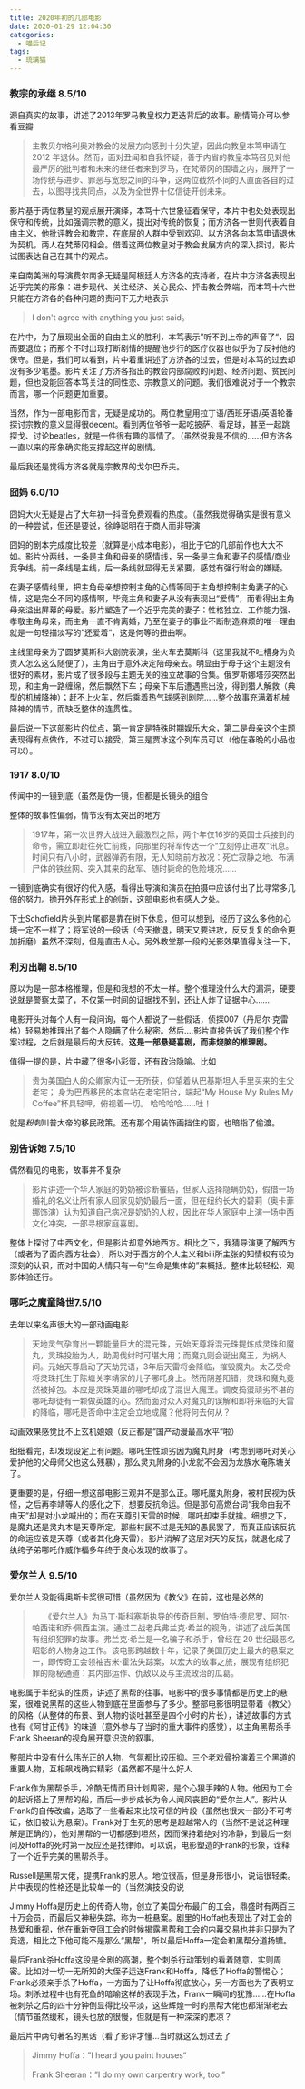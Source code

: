 ```yaml
---
title: 2020年初的几部电影
date: 2020-01-29 12:04:30
categories:
  - 喵后记
tags:
  - 琉璃猫
---
```


### 教宗的承继 8.5/10

源自真实的故事，讲述了2013年罗马教皇权力更迭背后的故事。剧情简介可以参看豆瓣

> 主教贝尔格利奥对教会的发展方向感到十分失望，因此向教皇本笃申请在 2012 年退休。然而，面对丑闻和自我怀疑，善于内省的教皇本笃召见对他最严厉的批判者和未来的继任者来到罗马，在梵蒂冈的围墙之内，展开了一场传统与进步、罪恶与宽恕之间的斗争，这两位截然不同的人直面各自的过去，以图寻找共同点，以及为全世界十亿信徒开创未来。

影片基于两位教皇的观点展开演绎，本笃十六世象征着保守，本片中也处处表现出保守和传统，比如强调宗教的意义，提出对传统的恢复；而方济各一世则代表着自由主义，他批评教会和教宗，在底层的人群中受到欢迎。以方济各向本笃申请退休为契机，两人在梵蒂冈相会。借着这两位教皇对于教会发展方向的深入探讨，影片试图表达自己在其中的观点。

来自南美洲的导演费尔南多无疑是阿根廷人方济各的支持者，在片中方济各表现出近乎完美的形象：进步现代、关注经济、关心民众、抨击教会弊端，而本笃十六世只能在方济各的各种问题的责问下无力地表示

> I don't agree with anything you just said。

在片中，为了展现出全面的自由主义的胜利，本笃表示”听不到上帝的声音了“，因而要退位；而那个不时出现打断剧情的提醒他步行的医疗仪器也似乎为了反衬他的保守。但是，我们可以看到，片中着重讲述了方济各的过去，但是对本笃的过去却没有多少笔墨。影片关注了方济各指出的教会内部腐败的问题、经济问题、贫民问题，但也没能回答本笃关注的同性恋、宗教意义的问题。我们很难说对于一个教宗而言，哪一个问题更加重要。

当然，作为一部电影而言，无疑是成功的。两位教皇用拉丁语/西班牙语/英语轮番探讨宗教的意义显得很decent。看到两位爷爷一起吃披萨、看足球，甚至一起跳探戈、讨论beatles，就是一件很有趣的事情了。（虽然说我是不信的......但方济各一直以来的形象确实能支撑起这样的剧情。

最后我还是觉得方济各就是宗教界的戈尔巴乔夫。

<!--more-->

### 囧妈 6.0/10

囧妈大火无疑是占了大年初一抖音免费观看的热度。（虽然我觉得确实是很有意义的一种尝试，但还是要说，徐峥聪明在于商人而非导演

囧妈的剧本完成度比较差（就算是小成本电影），相比于它的几部前作也大大不如。影片分两线，一条是主角和母亲的感情线，另一条是主角和妻子的感情/商业竞争线。前一条线是主线，后一条线就显得无关紧要，感觉有强行附会的嫌疑。

在妻子感情线里，把主角母亲想控制主角的心情等同于主角想控制主角妻子的心情，这是完全不同的感情啊，毕竟主角和妻子从没有表现出“爱情”，而看得出主角母亲溢出屏幕的母爱。影片塑造了一个近乎完美的妻子：性格独立、工作能力强、孝敬主角母亲，而主角一直不肯离婚，乃至在妻子的事业不断制造麻烦的唯一理由就是一句轻描淡写的”还爱着“，这是何等的扭曲啊。

主线里母亲为了圆梦莫斯科大剧院表演，坐火车去莫斯科（这里我就不吐槽身为负责人怎么这么随便了），主角由于意外决定陪母亲去。明显由于母子这个主题没有很好的素材，影片成了很多段与主题无关的独立故事的合集。俄罗斯娜塔莎突然出现，和主角一路缠绵，然后飘然下车；母亲下车后遭遇熊出没，得到猎人解救（典型的机械降神）；赶不上火车，然后乘着热气球感到剧院......整个故事充满着机械降神的情节，而缺乏整体的连贯性。

最后说一下这部影片的优点，第一肯定是特殊时期娱乐大众，第二是母亲这个主题表现得有点做作，不过可以接受，第三是贾冰这个列车员可以（他在春晚的小品也可以）。

### 1917 8.0/10

传闻中的一镜到底（虽然是伪一镜，但都是长镜头的组合

整体的故事性偏弱，情节没有太突出的地方

> 1917年，第一次世界大战进入最激烈之际，两个年仅16岁的英国士兵接到的命令，需立即赶往死亡前线，向那里的将军传达一个“立刻停止进攻”讯息。 时间只有八小时，武器弹药有限，无人知晓前方敌况：死亡寂静之地、布满尸体的铁丝网、突入其来的敌军、随时毙命的危险境况…… 

一镜到底确实有很好的代入感，看得出导演和演员在拍摄中应该付出了比寻常多几倍的努力。抛开外在形式上的创新，这部电影也有感人之处。

下士Schofield片头到片尾都是靠在树下休息，但可以想到，经历了这么多他的心境一定不一样了；将军说的一段话（今天撤退，明天又要进攻，反反复复的命令更加折磨）虽然不深刻，但是直击人心。另外教堂那一段的光影效果值得关注一下。

### 利刃出鞘  8.5/10

原以为是一部本格推理，但是和我想的不太一样。整个推理没什么大的漏洞，硬要说就是警察太菜了，不仅第一时间的证据找不到，还让人炸了证据中心......

电影开头对每个人有一段问询，每个人都说了一些假话，侦探007（丹尼尔·克雷格）轻易地推理出了每个人隐瞒了什么秘密。然后....影片直接告诉了我们整个作案过程，之后就是最后的大反转。**这是一部悬疑喜剧，而非烧脑的推理剧。**

值得一提的是，片中藏了很多小彩蛋，还有政治隐喻。比如

> 贵为美国白人的众卿家内讧一无所获，仰望着从巴基斯坦人手里买来的生父老宅； 身为巴西移民的本宫站在老宅阳台，端起“My House My Rules My Coffee”杯具轻呷，俯视着一切。 哈哈哈哈……吐！

就是*粉刺*川普大帝的移民政策。还有那个用装饰画挡住的窗，也暗指了偷渡。

### 别告诉她 7.5/10

偶然看见的电影，故事并不复杂

> 影片讲述一个华人家庭的奶奶被诊断罹癌，但家人选择隐瞒奶奶，假借一场婚礼的名义让所有家人回家见奶奶最后一面，但在纽约长大的碧莉（奥卡菲娜饰演）认为知道自己病况是奶奶的人权，因此在华人家庭中上演一场中西文化冲突，一部寻根家庭喜剧。

整体上探讨了中西文化，但是影片却意外地西方。相比之下，我猜导演更了解西方（或者为了面向西方社会），所以对于西方的个人主义和bili所主张的知情权有较为深刻的认识，而对中国的人情只有一句“生命是集体的”来概括。整体比较轻松，观影体验还行。

### 哪吒之魔童降世7.5/10

去年以来名声很大的一部动画电影

> 天地灵气孕育出一颗能量巨大的混元珠，元始天尊将混元珠提炼成灵珠和魔丸，灵珠投胎为人，助周伐纣时可堪大用；而魔丸则会诞出魔王，为祸人间。元始天尊启动了天劫咒语，3年后天雷将会降临，摧毁魔丸。太乙受命将灵珠托生于陈塘关李靖家的儿子哪吒身上。然而阴差阳错，灵珠和魔丸竟然被掉包。本应是灵珠英雄的哪吒却成了混世大魔王。调皮捣蛋顽劣不堪的哪吒却徒有一颗做英雄的心。然而面对众人对魔丸的误解和即将来临的天雷的降临，哪吒是否命中注定会立地成魔？他将何去何从？

动画效果感觉比不上玄机娘娘（反正都是“国产动漫最高水平“啦）

细细看完，却发现设定上有问题。哪吒生性顽劣因为魔丸附身（考虑到哪吒对关心爱护他的父母师父也这么残暴），那么灵丸附身的小龙就不会因为龙族水淹陈塘关了。

更重要的是，仔细一想这部电影三观并不是那么正。哪吒魔丸附身，被村民视为妖怪，之后再李靖等人的感化之下，想要反抗命运。但是那句高燃台词“我命由我不由天”却是对小龙喊出的；而在天尊引天雷的时候，哪吒却束手就擒。细想之下，是魔丸还是灵丸本是天尊所定，那些村民不过是无知的愚民罢了，而真正应该反抗的命运应该是天尊（或者其化身天雷）。影片消解了这层对天的反抗，就退化成了纨绔子弟哪吒作威作福多年终于良心发现的故事了。

### 爱尔兰人 9.5/10

爱尔兰人没能得奥斯卡奖很可惜（虽然因为《教父》在前，这也是必然的

> 　　《爱尔兰人》为马丁·斯科塞斯执导的传奇巨制，罗伯特·德尼罗、阿尔·帕西诺和乔·佩西主演。通过二战老兵弗兰克·希兰的视角，讲述了战后美国有组织犯罪的故事。弗兰克·希兰是一名骗子和杀手，曾经在 20 世纪最恶名昭彰的人物身边工作。该电影跨越数十年，记录了美国历史上最大的悬案之一，即传奇工会领袖吉米·霍法失踪案，以宏大的故事之旅，展现有组织犯罪的隐秘通道：其内部运作、仇敌以及与主流政治的瓜葛。

电影属于半纪实的性质，讲述了黑帮的往事。电影中的很多事情都是历史上的悬案，很难说黑帮的这些人物到底在里面参与了多少。整部电影很明显带着《教父》的风格（从整体的布景、到人物的谈吐甚至是四个小时的片长），讲述故事的方式也有《阿甘正传》的味道（意外参与了当时的重大事件的感觉），以主角黑帮杀手Frank Sheeran的视角展开意识流的叙事。

整部片中没有什么伟光正的人物，气氛都比较压抑。三个老戏骨扮演着三个黑道的重要人物，互相飙戏确实精彩（虽然都不是什么好人

Frank作为黑帮杀手，冷酷无情而且计划周密，是个心狠手辣的人物。他因为工会的起诉搭上了黑帮的船，而后一步步成长为令人闻风丧胆的“爱尔兰人”。影片从Frank的自传改编，选取了一些看起来比较可信的片段（虽然也很大一部分不可考证，依旧被认为悬案）。Frank对于生死的思考是超越常人的（当然不是说这种理解是正确的），他对黑帮的一切都感到坦然，因而保持着绝对的冷静，到最后一刻问及Hoffa的死时第一反应还是找律师。可以说，电影塑造的Frank的形象，诠释了一个近乎完美的黑帮杀手。

Russell是黑帮大佬，提携Frank的恩人。地位很高，但是身形很小，说话很轻柔。片中表现的性格还是比较单一的（当然演技没的说

Jimmy Hoffa是历史上的传奇人物，创立了美国分布最广的工会，鼎盛时有两百三十万会员，而最后又神秘失踪，称为一桩悬案。剧里的Hoffa也表现出了对工会的热爱和重视，他在重新夺回工会的时候揭露黑帮和工会的内幕交易也并非只是为了竞选，相比之下他可能不是那么“黑帮”，所以最后Hoffa一定会和黑帮分道扬镳。

最后Frank杀Hoffa这段是全剧的高潮，整个刺杀行动策划的看着随意，实则周密。比如对一切一无所知的大侄子运送Frank和Hoffa，降低了Hoffa的警惕心；Frank必须亲手杀了Hoffa，一方面为了让Hoffa彻底放心，另一方面也为了表明立场。刺杀过程中也有死鱼的暗喻这样的表现手法，Frank一瞬间的犹豫......在Hoffa被刺杀之后的四十分钟倒显得比较平淡，这些辉煌一时的黑帮大佬也都渐渐老去（情节虽然缓和，镜头也放的很慢，但就是有一种深深的悲凉？

最后片中两句著名的黑话（看了影评才懂...当时就这么划过去了

> Jimmy Hoffa：”I heard you paint houses“
>
> Frank Sheeran：”I do my own carpentry work, too.” 